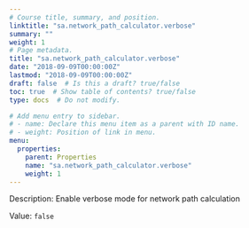 ```yaml
---
# Course title, summary, and position.
linktitle: "sa.network_path_calculator.verbose"
summary: ""
weight: 1
# Page metadata.
title: "sa.network_path_calculator.verbose"
date: "2018-09-09T00:00:00Z"
lastmod: "2018-09-09T00:00:00Z"
draft: false  # Is this a draft? true/false
toc: true  # Show table of contents? true/false
type: docs  # Do not modify.

# Add menu entry to sidebar.
# - name: Declare this menu item as a parent with ID name.
# - weight: Position of link in menu.
menu:
  properties:
    parent: Properties
    name: "sa.network_path_calculator.verbose"
    weight: 1
---
```


Description: Enable verbose mode for network path calculation


Value: `false`